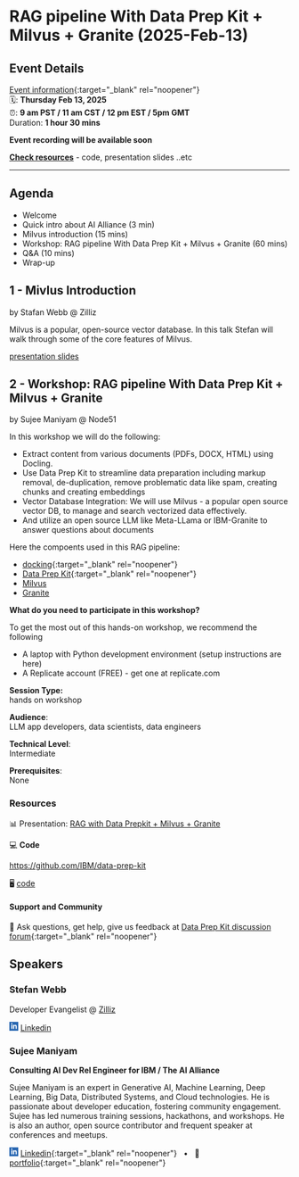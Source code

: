 # RAG pipeline With Data Prep Kit + Milvus + Granite  (2025-Feb-13)

<!-- ## 🔗 [#](#) -->

<!-- <img src="assets/qrcode_2025-02-27__data-prep-review.png" width="400px"> -->

## Event Details

[Event information](https://www.meetup.com/ibm-developer-sf-bay-area-meetup/events/305888517){:target="_blank" rel="noopener"}<br>
🗓️: **Thursday Feb 13, 2025** <br>
⏰: **9 am PST  / 11 am CST / 12 pm EST / 5pm GMT**<br>
Duration: **1 hour 30 mins**

**Event recording will be available soon**

<!-- (https://www.youtube.com/watch?v=8n1dJbXhULc){:target="_blank" rel="noopener"}** -->

**[Check resources](#resources)** - code, presentation slides ..etc

---

## Agenda

- Welcome
- Quick intro about AI Alliance (3 min)
- Milvus introduction (15 mins)
- Workshop: RAG pipeline With Data Prep Kit + Milvus + Granite  (60 mins)
- Q&A (10 mins)
- Wrap-up

## 1 - Mivlus Introduction

by Stafan Webb @ Zilliz

Milvus is a popular, open-source vector database.  In this talk Stefan will walk through some of the core features of Milvus.

[presentation slides](./2025-02-13__milvus-intro-stefan-webb.pdf)



## 2 - Workshop: RAG pipeline With Data Prep Kit + Milvus + Granite 

by Sujee Maniyam @ Node51

In this workshop we will do the following:

- Extract content from various documents (PDFs, DOCX, HTML) using Docling.
- Use Data Prep Kit to streamline data preparation including markup removal, de-duplication, remove problematic data like spam,  creating chunks and creating embeddings
- Vector Database Integration:  We will use Milvus - a popular open source vector DB,  to manage and search vectorized data effectively.
- And utilize an open source LLM like Meta-LLama or IBM-Granite to answer questions about documents

Here the compoents used in this RAG pipeline:

- [docking](https://github.com/DS4SD/docling){:target="_blank" rel="noopener"}
- [Data Prep Kit](https://github.com/IBM/data-prep-kit){:target="_blank" rel="noopener"}
- [Milvus](https://milvus.io/)
- [Granite](https://huggingface.co/ibm-granite)

**What do you need to participate in this workshop?**

To get the most out of this hands-on workshop, we recommend the following

- A laptop with Python development environment (setup instructions are here)
- A Replicate account (FREE) - get one at replicate.com




**Session Type:**  
hands on workshop

**Audience**:  
LLM app developers, data scientists, data engineers

**Technical Level**:  
Intermediate

**Prerequisites**:  
None

### Resources


📊 Presentation: [RAG with Data Prepkit + Milvus + Granite](https://docs.google.com/presentation/d/1URWSW2dAca6QioOaHQKbxrDnGM8RdSgbYC5kwtnsrJQ/edit?usp=sharing)


💻 **Code**

https://github.com/IBM/data-prep-kit


🖥️ [code](https://github.com/IBM/data-prep-kit/tree/dev/examples/notebooks/rag-pdf-1)


#### Support and Community

🙋 Ask questions, get help, give us feedback at [Data Prep Kit discussion forum](https://github.com/IBM/data-prep-kit/discussions){:target="_blank" rel="noopener"}

## Speakers


### Stefan Webb

Developer Evangelist @ [Zilliz](https://zilliz.com/)

<img src="assets/linkedin.svg" width="16 px"> [Linkedin](https://www.linkedin.com/in/stefan-webb/)

### Sujee Maniyam

**Consulting AI Dev Rel Engineer for IBM / The AI Alliance**  <br>

Sujee Maniyam is an expert in Generative AI, Machine Learning, Deep Learning, Big Data, Distributed Systems, and Cloud technologies. He is passionate about developer education, fostering community engagement. Sujee has led numerous training sessions, hackathons, and workshops. He is also an author, open source contributor and frequent speaker at conferences and meetups.


<img src="assets/linkedin.svg" width="16 px"> [Linkedin](https://www.linkedin.com/in/sujeemaniyam/){:target="_blank" rel="noopener"} &nbsp;  • &nbsp;
💼 [portfolio](https://sujee.dev/portfolio){:target="_blank" rel="noopener"}

